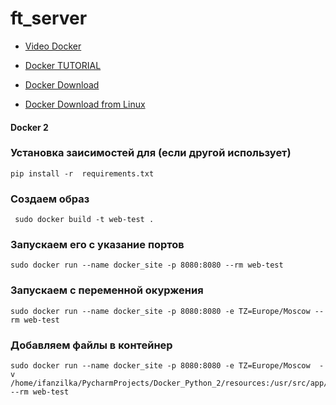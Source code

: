 # ft_server

* [Video Docker](https://www.youtube.com/watch?v=QF4ZF857m44)

* [Docker TUTORIAL](https://badcode.ru/docker-tutorial-dlia-novichkov-rassmatrivaiem-docker-tak-iesli-by-on-byl-ighrovoi-pristavkoi/)

* [Docker Download](https://www.docker.com/products/docker-desktop)

* [Docker Download from Linux](https://www.digitalocean.com/community/tutorials/docker-ubuntu-18-04-1-ru)

 #### Docker 2
 
### Установка заисимостей для (если другой использует)
 
    pip install -r  requirements.txt
### Создаем образ
     sudo docker build -t web-test .
     
### Запускаем его с указание портов

     
    sudo docker run --name docker_site -p 8080:8080 --rm web-test

### Запускаем с переменной окуржения

    sudo docker run --name docker_site -p 8080:8080 -e TZ=Europe/Moscow --rm web-test 
### Добавляем файлы в контейнер

    sudo docker run --name docker_site -p 8080:8080 -e TZ=Europe/Moscow  -v /home/ifanzilka/PycharmProjects/Docker_Python_2/resources:/usr/src/app/resources  --rm web-test
